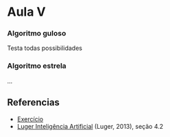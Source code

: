 # Aula V
### Algoritmo guloso
Testa todas possibilidades
### Algoritmo estrela
...

## Referencias
- [Exercício](https://docs.google.com/document/d/1i_gszeedfIvjp9-uK3KlgBwLD0r1E1t1BOQNUoEwvlw/edit)
- [Luger Inteligência Artificial](http://feevale.bv3.digitalpages.com.br/users/publications/9788581435503/) 
(Luger, 2013), seção 4.2
